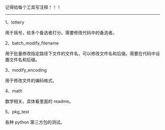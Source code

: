 记得给每个工具写注释！！！

---

1、lottery

用于摇号，给多个备选者打分。需要修改代码中的备选者。



2、batch_modify_filename

用于批量修改指定路径下文件的文件名，可以修改文件名和后缀。需要在代码中设置文件名和后缀。



3、modify_encoding

用于修改文件的编码格式。



4、math

数学相关。具体看里面的 readme。



5、pkg_test

各种 python 第三方包的测试。



